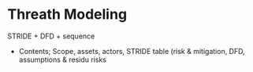# Threath Modeling

STRIDE + DFD + sequence
- Contents; Scope, assets, actors, STRIDE table (risk & mitigation, DFD, assumptions & residu risks

